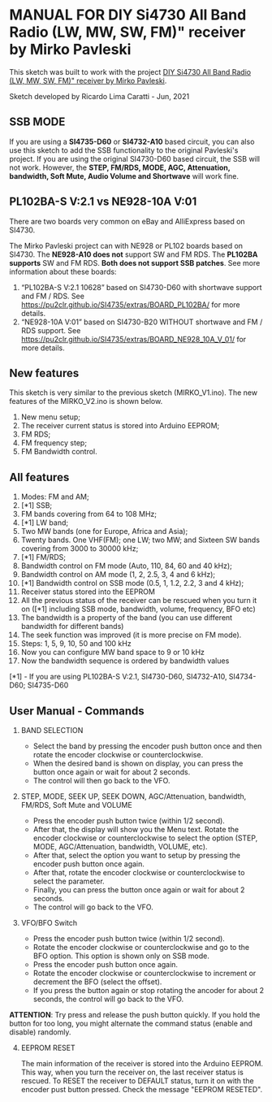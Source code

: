 # MANUAL FOR DIY Si4730 All Band Radio (LW, MW, SW, FM)" receiver by Mirko Pavleski

This sketch was built to work with the project [DIY Si4730 All Band Radio (LW, MW, SW, FM)" receiver by Mirko Pavleski](Thttps://create.arduino.cc/projecthub/mircemk/diy-si4730-all-band-radio-lw-mw-sw-fm-1894d9). 

Sketch developed by Ricardo Lima Caratti - Jun, 2021

## SSB MODE

If you are using a __SI4735-D60__ or __SI4732-A10__ based circuit, you can also use this sketch to add the SSB functionality  to the original Pavleski's project. If you are using the original SI4730-D60 based circuit, the SSB will not work. However, the __STEP, FM/RDS, MODE, AGC, Attenuation, bandwidth, Soft Mute, Audio Volume and Shortwave__ will work fine. 

## PL102BA-S V:2.1 vs NE928-10A V:01

There are two boards very common on eBay and AlliExpress based on SI4730.

The Mirko Pavleski project can with  NE928 or PL102 boards based on SI4730.  The __NE928-A10 does not__ support SW and FM RDS. The __PL102BA supports__ SW and FM RDS. __Both does not support SSB patches__. See more information about these boards: 

1. “PL102BA-S V:2.1 10628” based on SI4730-D60 with shortwave support and FM / RDS. 
   See https://pu2clr.github.io/SI4735/extras/BOARD_PL102BA/ for more details.
2. “NE928-10A V:01” based on SI4730-B20 WITHOUT shortwave and FM / RDS support. 
   See https://pu2clr.github.io/SI4735/extras/BOARD_NE928_10A_V_01/ for more details. 


## New features

This sketch is very similar to the previous sketch (MIRKO_V1.ino). The new features of the MIRKO_V2.ino is shown below.


1. New menu setup;
2. The receiver current status is stored into Arduino EEPROM;
3. FM RDS;
4. FM frequency step;
5. FM Bandwidth control.

## All features 

1. Modes: FM and AM; 
2. [*1] SSB; 
3. FM bands covering from 64 to 108 MHz;
4. [*1] LW band; 
5. Two MW bands (one for Europe, Africa and Asia);
6. Twenty bands. One VHF(FM); one LW; two MW; and Sixteen SW bands covering from 3000 to 30000 kHz;
7. [*1] FM/RDS; 
8. Bandwidth control on FM mode (Auto, 110, 84, 60 and 40 kHz);
9. Bandwidth control on AM mode (1, 2, 2.5, 3, 4 and 6 kHz);
10. [*1] Bandwidth control on SSB mode (0.5, 1, 1.2, 2.2, 3 and 4 kHz);
11. Receiver status stored into the EEPROM
12. All the previous status of the receiver can be rescued when you turn it on ([*1] including SSB mode, bandwidth, volume, frequency, BFO etc)
13. The bandwidth is a property of the band (you can use different bandwidth for different bands)
14. The seek function was improved (it is more precise on FM mode). 
15. Steps: 1, 5, 9, 10, 50 and 100 kHz
16. Now you can configure MW band space to 9 or 10 kHz
17. Now the bandwidth sequence is ordered by bandwidth values

[*1] - If you are using PL102BA-S V:2.1, SI4730-D60, SI4732-A10,  SI4734-D60; SI4735-D60


## User Manual - Commands

1. BAND SELECTION

   * Select the band by pressing the encoder push button once and then rotate the encoder clockwise or counterclockwise.
   * When the desired band is shown on display, you can press the button once again or wait for about 2 seconds. 
   * The control will then go back to the VFO.

2. STEP, MODE, SEEK UP, SEEK DOWN, AGC/Attenuation, bandwidth, FM/RDS, Soft Mute and VOLUME

     * Press the encoder push button twice (within 1/2 second).
     * After that, the display will show you the Menu text. Rotate the encoder clockwise or counterclockwise to select the option (STEP, MODE, AGC/Attenuation, bandwidth, VOLUME, etc). 
     * After that, select the option you want to setup by pressing the encoder push button once again. 
     * After that, rotate the encoder clockwise or counterclockwise to select the parameter.
     * Finally, you can press the button once again or wait for about 2 seconds. 
     * The control will go back to the VFO.  

3. VFO/BFO Switch 

    * Press the encoder push button twice (within 1/2 second).
    * Rotate the encoder clockwise or counterclockwise and go to the BFO option. This option is shown only on SSB mode. 
    * Press the encoder push button once again. 
    * Rotate the encoder clockwise or counterclockwise to increment or decrement the BFO (select the offset).
    * If you press the button again or stop rotating the ancoder for about 2 seconds, the control will go back to the VFO. 

__ATTENTION__: Try press and release the push button quickly. If you hold the button for too long, you might alternate the command status (enable and disable) randomly. 

4. EEPROM RESET

   The main information of the receiver is stored into the Arduino EEPROM. This way, when you turn the receiver on, the last receiver status is rescued. To RESET the receiver to DEFAULT status, turn it on with the encoder pust button pressed. Check the message "EEPROM RESETED". 


